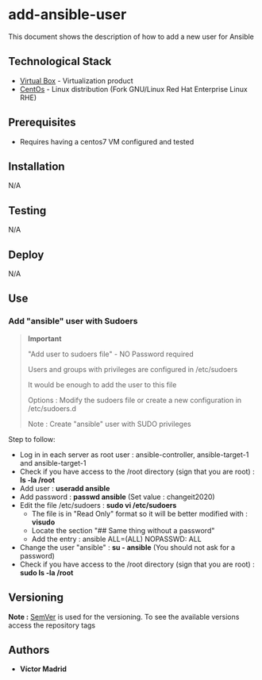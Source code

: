 # add-ansible-user

This document shows the description of how to add a new user for Ansible





## Technological Stack

* [Virtual Box](https://www.virtualbox.org/) - Virtualization product
* [CentOs](https://www.centos.org/) - Linux distribution (Fork GNU/Linux Red Hat Enterprise Linux RHE)





## Prerequisites

* Requires having a centos7 VM configured and tested





## Installation

N/A





## Testing

N/A





## Deploy

N/A





## Use

### Add "ansible" user with Sudoers

>**Important** 
>
>"Add user to sudoers file" - NO Password required
>
>Users and groups with privileges are configured in /etc/sudoers
>
>It would be enough to add the user to this file
>
>Options : Modify the sudoers file or create a new configuration in /etc/sudoers.d
>
>Note : Create "ansible" user with SUDO privileges



Step to follow:

* Log in in each server as root user : ansible-controller, ansible-target-1 and ansible-target-1
* Check if you have access to the /root directory (sign that you are root) : **ls -la /root**
* Add user : **useradd ansible**
* Add password : **passwd ansible** (Set value : changeit2020)
* Edit the file /etc/sudoers : **sudo vi /etc/sudoers** 
    * The file is in "Read Only" format so it will be better modified with : **visudo**
    * Locate the section "## Same thing without a password"
    * Add the entry : ansible ALL=(ALL) NOPASSWD: ALL 
* Change the user "ansible" : **su - ansible** (You should not ask for a password)
* Check if you have access to the /root directory (sign that you are root) : **sudo ls -la /root**






## Versioning

**Note :** [SemVer](http://semver.org/) is used for the versioning.
To see the available versions access the repository tags





## Authors

* **Víctor Madrid** 